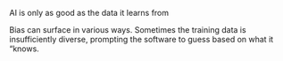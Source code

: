 [](https://www.bloomberg.com/technology)

AI is only as good as the data it learns from

Bias can surface in various ways. Sometimes the training data is insufficiently diverse, prompting the software to guess based on what it “knows.
